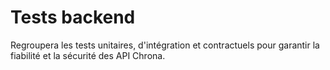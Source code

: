 # Tests backend

Regroupera les tests unitaires, d'intégration et contractuels pour garantir la fiabilité et la sécurité des API Chrona.
